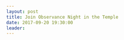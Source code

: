 ```yaml
---
layout: post
title: Join Observance Night in the Temple
date: 2017-09-20 19:30:00
leader:  
---
```


